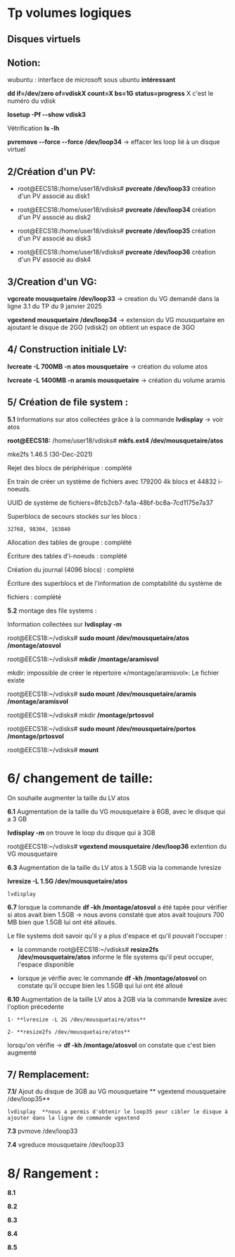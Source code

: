 # Tp volumes logiques

## Disques virtuels
 
## Notion:
wubuntu : interface de microsoft sous ubuntu **intéressant**

  **dd if=/dev/zero of=vdiskX count=X bs=1G status=progress** X c'est le numéro du vdisk
  
  **losetup -Pf --show vdisk3**

 Vétrification **ls -lh**

**pvremove  --force  --force /dev/loop34** ->  effacer les loop lié à un disque virtuel

## 2/Création d'un PV:

- root@EECS18:/home/user18/vdisks# **pvcreate /dev/loop33** création d'un PV associé au disk1

- root@EECS18:/home/user18/vdisks# **pvcreate /dev/loop34** création d'un PV associé au disk2

- root@EECS18:/home/user18/vdisks# **pvcreate /dev/loop35** création d'un PV associé au disk3

- root@EECS18:/home/user18/vdisks# **pvcreate /dev/loop36** création d'un PV associé au disk4

## 3/Creation d'un VG:

**vgcreate mousquetaire /dev/loop33** ->  creation du VG demandé dans la ligne 3.1 du TP du 9 janvier 2025

**vgextend mousquetaire /dev/loop34** -> extension du VG mousquetaire en ajoutant le disque de 2GO (vdisk2) on obtient un espace de 3GO

## 4/ Construction initiale LV:

**lvcreate -L 700MB -n atos mousquetaire** -> création du volume atos

**lvcreate -L 1400MB -n aramis mousquetaire** -> création du volume aramis


## 5/ Création de file system :

**5.1** Informations sur atos collectées grâce à la commande **lvdisplay** -> voir atos 

**root@EECS18:** /home/user18/vdisks# **mkfs.ext4 /dev/mousquetaire/atos**

mke2fs 1.46.5 (30-Dec-2021)

Rejet des blocs de périphérique : complété                            

En train de créer un système de fichiers avec 179200 4k blocs et 44832 i-noeuds.

UUID de système de fichiers=8fcb2cb7-fa1a-48bf-bc8a-7cd1175e7a37

Superblocs de secours stockés sur les blocs : 

	32768, 98304, 163840

Allocation des tables de groupe : complété                            

Écriture des tables d'i-noeuds : complété                            

Création du journal (4096 blocs) : complété

Écriture des superblocs et de l'information de comptabilité du système de

fichiers : complété

**5.2** montage des file systems :

Information collectées sur **lvdisplay -m**

root@EECS18:~/vdisks# **sudo mount /dev/mousquetaire/atos /montage/atosvol**

root@EECS18:~/vdisks# **mkdir /montage/aramisvol**

mkdir: impossible de créer le répertoire «/montage/aramisvol»: Le fichier existe

root@EECS18:~/vdisks# **sudo mount /dev/mousquetaire/aramis /montage/aramisvol**

root@EECS18:~/vdisks# mkdir **/montage/prtosvol**

root@EECS18:~/vdisks# **sudo mount /dev/mousquetaire/portos /montage/prtosvol**

root@EECS18:~/vdisks# **mount**

# 6/ changement de taille: 

On souhaite augmenter la taille du LV atos
 

**6.1** Augmentation de la taille du VG mousquetaire à 6GB, avec le disque qui a 3 GB

**lvdisplay -m** on trouve le loop du disque qui à 3GB
  
root@EECS18:~/vdisks# **vgextend mousquetaire /dev/loop36** extention du VG mousquetaire   

**6.3** Augmentation de la taille du LV atos à 1.5GB via la commande lvresize 

**lvresize -L 1.5G /dev/mousquetaire/atos**

	lvdisplay

**6.7** lorsque la commande **df -kh /montage/atosvol** a été tapée pour vérifier si atos avait bien 1.5GB -> nous avons constaté que atos avait toujours 700 MB bien que 1.5GB lui ont été alloués. 

Le file systems doit savoir qu'il y a plus d'espace et qu'il pouvait l'occuper : 

- la commande root@EECS18:~/vdisks#  **resize2fs /dev/mousquetaire/atos** informe le file systems qu'il peut occuper, l'espace disponible

 - lorsque je vérifie avec le commande **df -kh /montage/atosvol** on constate qu'il occupe bien les 1.5GB qui lui ont été alloué  

 **6.10** Augmentation de la taille LV atos à 2GB via la commande **lvresize** avec l'option précedente 

    1- **lvresize -L 2G /dev/mousquetaire/atos**

    2- **resize2fs /dev/mousquetaire/atos**

 lorsqu'on vérifie -> **df -kh /montage/atosvol** on constate que c'est bien augmenté 


## 7/ Remplacement:

**7.1/** Ajout du disque de 3GB au VG mousquetaire ** vgextend mousquetaire /dev/loop35** 

	lvdisplay  **nous a permis d'obtenir le loop35 pour cibler le disque à ajouter dans la ligne de commande vgextend


**7.3** 	pvmove /dev/loop33

**7.4**		vgreduce mousquetaire /dev/loop33

#  8/ Rangement :

**8.1**

**8.2**

**8.3**

**8.4**

**8.5**

